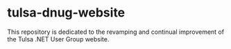 # tulsa-dnug-website
This repository is dedicated to the revamping and continual improvement of the Tulsa .NET User Group website.
